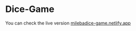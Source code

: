 # Dice-Game

You can check the live version [milebadice-game.netlify.app](milebadice-game.netlify.app)
